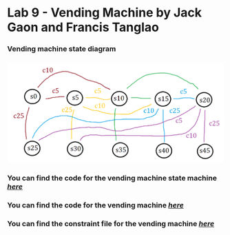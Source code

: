 # Lab 9 - Vending Machine by Jack Gaon and Francis Tanglao

### Vending machine state diagram
### ![State diagram](https://github.com/fctanglao/DigitalLogicDesignUsingVerilogLabs/blob/main/Lab%209/vending%20machine%20state%20diagram.png)

### You can find the code for the vending machine state machine [*here*](https://github.com/fctanglao/DigitalLogicDesignUsingVerilogLabs/blob/main/Lab%209/vending_machine0.v)
### You can find the code for the vending machine [*here*](https://github.com/fctanglao/DigitalLogicDesignUsingVerilogLabs/blob/main/Lab%209/vending_machine_app.v)
### You can find the constraint file for the vending machine [*here*](https://github.com/fctanglao/DigitalLogicDesignUsingVerilogLabs/blob/main/Lab%209/Nexys-A7-100T-Master.xdc)
